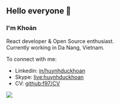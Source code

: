 ## Hello everyone 👋

<!-- [![f97.xyz](https://img.shields.io/badge/Blog-f97.xyz-lightgrey "f97.xyz")](https://f97.xyz)
[![huynhduckhoan](https://img.shields.io/badge/skype-huynhduckhoan-blue "huynhduckhoan")](https://join.skype.com/invite/niUom6aZDDwa "devcui.com")
![F97's github visitor](https://komarev.com/ghpvc/?username=f97) -->

### I'm Khoản

React developer & Open Source enthusiast.<br> Currently working in Da Nang,
Vietnam.<br>

To connect with me:

- Linkedin: [in/huynhduckhoan](https://www.linkedin.com/in/huynhduckhoan)
- Skype: [live:huynhduckhoan](https://join.skype.com/invite/niUom6aZDDwa)
- CV: [github:f97/CV](/CV.md)

 <img src="https://github-readme-stats.vercel.app/api/top-langs/?username=anuraghazra&layout=compact&theme=onedark&hide_border=true">

<!-- <img src="https://github-readme-stats.vercel.app/api?username=f97&show_icons=true&theme=onedark&show_icons=true&hide_border=true"> -->

<!-- ![Imgur](https://i.imgur.com/EKizaRG.png)

![Imgur](https://i.imgur.com/7pehdsz.png)
 -->
